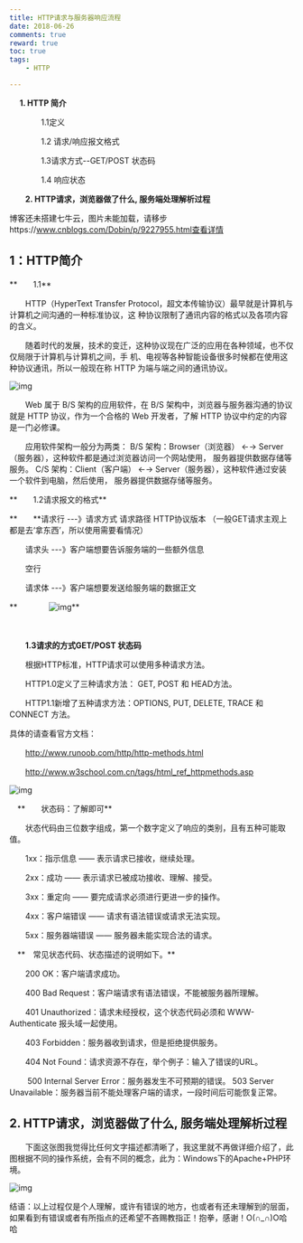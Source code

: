 ```yaml
---
title: HTTP请求与服务器响应流程
date: 2018-06-26
comments: true
reward: true
toc: true
tags:
	- HTTP

---
```






​	　**1. HTTP 简介**

　　　　1.1定义

　　　　1.2 请求/响应报文格式

　　　　1.3请求方式--GET/POST     状态码

　　　　1.4 响应状态

　　**2. HTTP请求，浏览器做了什么, 服务端处理解析过程**

 <!-- more -->

博客还未搭建七牛云，图片未能加载，请移步https://www.cnblogs.com/Dobin/p/9227955.html查看详情

## **1：HTTP简介**

**　　1.1**

　　HTTP（HyperText Transfer Protocol，超文本传输协议）最早就是计算机与计算机之间沟通的一种标准协议，这 种协议限制了通讯内容的格式以及各项内容的含义。

　　随着时代的发展，技术的变迁，这种协议现在广泛的应用在各种领域，也不仅仅局限于计算机与计算机之间，手 机、电视等各种智能设备很多时候都在使用这种协议通讯，所以一般现在称 HTTP 为端与端之间的通讯协议。

![img](https://images2018.cnblogs.com/blog/1329093/201806/1329093-20180626134034868-391056346.png)

 

　　Web 属于 B/S 架构的应用软件，在 B/S 架构中，浏览器与服务器沟通的协议就是 HTTP 协议，作为一个合格的 Web 开发者，了解 HTTP 协议中约定的内容是一门必修课。

　　应用软件架构一般分为两类： B/S 架构：Browser（浏览器） ←→ Server（服务器），这种软件都是通过浏览器访问一个网站使用， 服务器提供数据存储等服务。 C/S 架构：Client（客户端） ←→ Server（服务器），这种软件通过安装一个软件到电脑，然后使用， 服务器提供数据存储等服务。

**　　1.2请求报文的格式**

**　　**请求行    ---》请求方式 请求路径 HTTP协议版本  （一般GET请求主观上都是去‘拿东西’，所以使用需要看情况）

　　请求头    ---》客户端想要告诉服务端的一些额外信息

　　空行

　　请求体   ---》客户端想要发送给服务端的数据正文

**　　　　![img](https://images2018.cnblogs.com/blog/1329093/201806/1329093-20180626140429906-620907297.png)**

　　

 　　**1.3请求的方式GET/POST    状态码**

　　根据HTTP标准，HTTP请求可以使用多种请求方法。

　　HTTP1.0定义了三种请求方法： GET, POST 和 HEAD方法。

　　HTTP1.1新增了五种请求方法：OPTIONS, PUT, DELETE, TRACE 和 CONNECT 方法。

具体的请查看官方文档：

　　<http://www.runoob.com/http/http-methods.html>

　　<http://www.w3school.com.cn/tags/html_ref_httpmethods.asp>

 ![img](https://images2018.cnblogs.com/blog/1329093/201806/1329093-20180626140754773-869507871.png)

　**　　状态码：了解即可**

　　状态代码由三位数字组成，第一个数字定义了响应的类别，且有五种可能取值。

　　1xx：指示信息 —— 表示请求已接收，继续处理。

　　2xx：成功 —— 表示请求已被成功接收、理解、接受。

　　3xx：重定向 —— 要完成请求必须进行更进一步的操作。

　　4xx：客户端错误 —— 请求有语法错误或请求无法实现。

　　5xx：服务器端错误 —— 服务器未能实现合法的请求。

　**　常见状态代码、状态描述的说明如下。**

　　200 OK：客户端请求成功。

　　400 Bad Request：客户端请求有语法错误，不能被服务器所理解。

　　401 Unauthorized：请求未经授权，这个状态代码必须和 WWW-Authenticate 报头域一起使用。

　　403 Forbidden：服务器收到请求，但是拒绝提供服务。

　　404 Not Found：请求资源不存在，举个例子：输入了错误的URL。

　　 500 Internal Server Error：服务器发生不可预期的错误。 503 Server Unavailable：服务器当前不能处理客户端的请求，一段时间后可能恢复正常。

 

 

## **2. HTTP请求，浏览器做了什么, 服务端处理解析过程**

　　下面这张图我觉得比任何文字描述都清晰了，我这里就不再做详细介绍了，此图根据不同的操作系统，会有不同的概念，此为：Windows下的Apache+PHP环境。

 

![img](https://images2018.cnblogs.com/blog/1329093/201806/1329093-20180626094244912-1096955678.png)

​     结语：以上过程仅是个人理解，或许有错误的地方，也或者有还未理解到的层面，如果看到有错误或者有所指点的还希望不吝赐教指正！抱拳，感谢！O(∩_∩)O哈哈